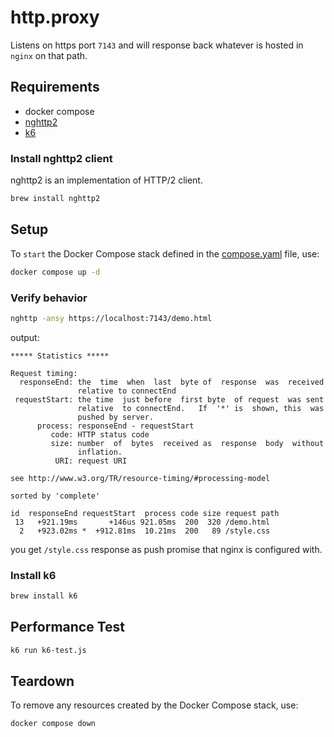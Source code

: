 # http.proxy

Listens on https port `7143` and will response back whatever is hosted in `nginx` on that path.

## Requirements

- docker compose
- [nghttp2](https://nghttp2.org/)
- [k6](https://k6.io/)

### Install nghttp2 client

nghttp2 is an implementation of HTTP/2 client.

```bash
brew install nghttp2
```

## Setup

To `start` the Docker Compose stack defined in the [compose.yaml](compose.yaml) file, use:

```bash
docker compose up -d
```

### Verify behavior

```bash
nghttp -ansy https://localhost:7143/demo.html
```

output:

```text
***** Statistics *****

Request timing:
  responseEnd: the  time  when  last  byte of  response  was  received
               relative to connectEnd
 requestStart: the time  just before  first byte  of request  was sent
               relative  to connectEnd.   If  '*' is  shown, this  was
               pushed by server.
      process: responseEnd - requestStart
         code: HTTP status code
         size: number  of  bytes  received as  response  body  without
               inflation.
          URI: request URI

see http://www.w3.org/TR/resource-timing/#processing-model

sorted by 'complete'

id  responseEnd requestStart  process code size request path
 13   +921.19ms       +146us 921.05ms  200  320 /demo.html
  2   +923.02ms *  +912.81ms  10.21ms  200   89 /style.css
```

you get `/style.css` response as push promise that nginx is configured with.

### Install k6

```bash
brew install k6
```

## Performance Test

```bash
k6 run k6-test.js
```

## Teardown

To remove any resources created by the Docker Compose stack, use:

```bash
docker compose down
```
